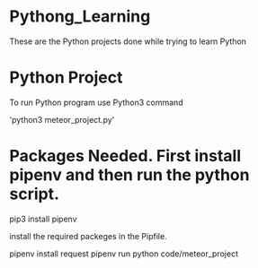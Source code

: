# Pythong_Learning
These are the Python projects done while trying to learn Python

# Python Project
To run Python program use Python3 command

'python3 meteor_project.py'

# Packages Needed. First install pipenv and then run the python script.

pip3 install pipenv

install the required packeges in the Pipfile.

pipenv install request
pipenv run python code/meteor_project
